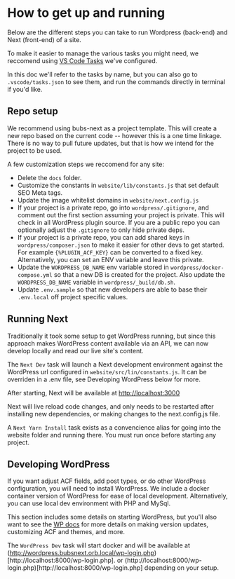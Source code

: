 # How to get up and running

Below are the different steps you can take to run Wordpress (back-end) and Next (front-end) of a site.

To make it easier to manage the various tasks you might need, we reccomend using [VS Code Tasks](https://code.visualstudio.com/docs/editor/tasks) we've configured.

In this doc we'll refer to the tasks by name, but you can also go to `.vscode/tasks.json` to see them, and run the commands directly in terminal if you'd like.

## Repo setup

We recommend using bubs-next as a project template. This will create a new repo based on the current code -- however this is a one time linkage. There is no way to pull future updates, but that is how we intend for the project to be used.

A few customization steps we reccomend for any site:

- Delete the `docs` folder.
- Customize the constants in `website/lib/constants.js` that set default SEO Meta tags.
- Update the image whitelist domains in `website/next.config.js`
- If your project is a private repo, go into `wordpress/.gitignore`, and comment out the first section assuming your project is private. This will check in all WordPress plugin source. If you are a public repo you can optionally adjust the `.gitignore` to only hide private deps.
- If your project is a private repo, you can add shared keys in `wordpress/composer.json` to make it easier for other devs to get started. For example `{%PLUGIN_ACF_KEY}` can be converted to a fixed key. Alternatively, you can set an ENV variable and leave this private.
- Update the `WORDPRESS_DB_NAME` env variable stored in `wordpress/docker-compose.yml` so that a new DB is created for the project. Also update the `WORDPRESS_DB_NAME` variable in `wordpress/_build/db.sh`.
- Update `.env.sample` so that new developers are able to base their `.env.local` off project specific values.

## Running Next

Traditionally it took some setup to get WordPress running, but since this approach makes WordPress content available via an API, we can now develop locally and read our live site's content.

The `Next Dev` task will launch a Next development environment against the WordPress url configured in `website/src/lin/constants.js`. It can be overriden in a .env file, see Developing WordPress below for more.

After starting, Next will be available at [http://localhost:3000](http://localhost:3000)

Next will live reload code changes, and only needs to be restarted after installing new dependencies, or making changes to the next.config.js file.

A `Next Yarn Install` task exists as a convencience alias for going into the website folder and running there. You must run once before starting any project.

## Developing WordPress

If you want adjust ACF fields, add post types, or do other WordPress configuration, you will need to install WordPress. We include a docker container version of WordPress for ease of local development. Alternatively, you can use local dev environment with PHP and MySql.

This section includes some details on starting WordPress, but you'll also want to see the [WP docs](wordpress.md) for more details on making version updates, customizing ACF and themes, and more.

The `WordPress Dev` task will start docker and will be available at (http://wordpress.bubsnext.orb.local/wp-login.php)[http://localhost:8000/wp-login.php]. or (http://localhost:8000/wp-login.php)[http://localhost:8000/wp-login.php] depending on your setup.
